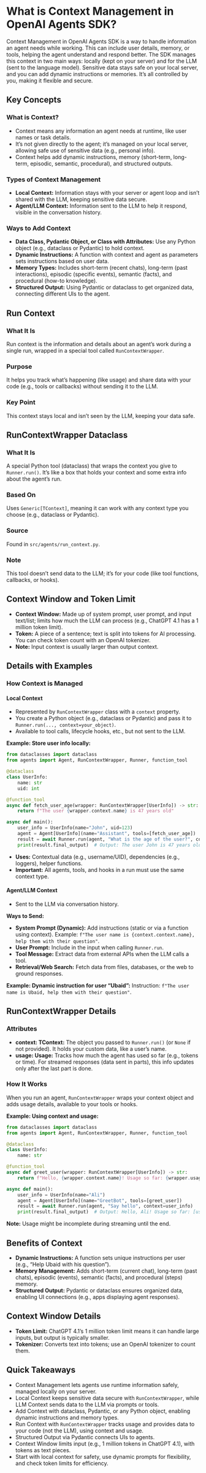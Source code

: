 
# What is Context Management in OpenAI Agents SDK?

Context Management in OpenAI Agents SDK is a way to handle information an agent needs while working. This can include user details, memory, or tools, helping the agent understand and respond better. The SDK manages this context in two main ways: locally (kept on your server) and for the LLM (sent to the language model). Sensitive data stays safe on your local server, and you can add dynamic instructions or memories. It’s all controlled by you, making it flexible and secure.

## Key Concepts

### What is Context?

- Context means any information an agent needs at runtime, like user names or task details.
- It’s not given directly to the agent; it’s managed on your local server, allowing safe use of sensitive data (e.g., personal info).
- Context helps add dynamic instructions, memory (short-term, long-term, episodic, semantic, procedural), and structured outputs.

### Types of Context Management

- **Local Context:** Information stays with your server or agent loop and isn’t shared with the LLM, keeping sensitive data secure.
- **Agent/LLM Context:** Information sent to the LLM to help it respond, visible in the conversation history.

### Ways to Add Context

- **Data Class, Pydantic Object, or Class with Attributes:** Use any Python object (e.g., dataclass or Pydantic) to hold context.
- **Dynamic Instructions:** A function with context and agent as parameters sets instructions based on user data.
- **Memory Types:** Includes short-term (recent chats), long-term (past interactions), episodic (specific events), semantic (facts), and procedural (how-to knowledge).
- **Structured Output:** Using Pydantic or dataclass to get organized data, connecting different UIs to the agent.

## Run Context

### What It Is

Run context is the information and details about an agent’s work during a single run, wrapped in a special tool called `RunContextWrapper`.

### Purpose

It helps you track what’s happening (like usage) and share data with your code (e.g., tools or callbacks) without sending it to the LLM.

### Key Point

This context stays local and isn’t seen by the LLM, keeping your data safe.

## RunContextWrapper Dataclass

### What It Is

A special Python tool (dataclass) that wraps the context you give to `Runner.run()`. It’s like a box that holds your context and some extra info about the agent’s run.

### Based On

Uses `Generic[TContext]`, meaning it can work with any context type you choose (e.g., dataclass or Pydantic).

### Source

Found in `src/agents/run_context.py`.

### Note

This tool doesn’t send data to the LLM; it’s for your code (like tool functions, callbacks, or hooks).

## Context Window and Token Limit

- **Context Window:** Made up of system prompt, user prompt, and input text/list; limits how much the LLM can process (e.g., ChatGPT 4.1 has a 1 million token limit).
- **Token:** A piece of a sentence; text is split into tokens for AI processing. You can check token count with an OpenAI tokenizer.
- **Note:** Input context is usually larger than output context.

## Details with Examples

### How Context is Managed

#### Local Context

- Represented by `RunContextWrapper` class with a `context` property.
- You create a Python object (e.g., dataclass or Pydantic) and pass it to `Runner.run(..., context=your_object)`.
- Available to tool calls, lifecycle hooks, etc., but not sent to the LLM.

**Example: Store user info locally:**

```python
from dataclasses import dataclass
from agents import Agent, RunContextWrapper, Runner, function_tool

@dataclass
class UserInfo:
    name: str
    uid: int

@function_tool
async def fetch_user_age(wrapper: RunContextWrapper[UserInfo]) -> str:
    return f"The user {wrapper.context.name} is 47 years old"

async def main():
    user_info = UserInfo(name="John", uid=123)
    agent = Agent[UserInfo](name="Assistant", tools=[fetch_user_age])
    result = await Runner.run(agent, "What is the age of the user?", context=user_info)
    print(result.final_output)  # Output: The user John is 47 years old
````

* **Uses:** Contextual data (e.g., username/UID), dependencies (e.g., loggers), helper functions.
* **Important:** All agents, tools, and hooks in a run must use the same context type.

#### Agent/LLM Context

* Sent to the LLM via conversation history.

**Ways to Send:**

* **System Prompt (Dynamic):** Add instructions (static or via a function using context).
  Example: `f"The user name is {context.context.name}, help them with their question"`.
* **User Prompt:** Include in the input when calling `Runner.run`.
* **Tool Message:** Extract data from external APIs when the LLM calls a tool.
* **Retrieval/Web Search:** Fetch data from files, databases, or the web to ground responses.

**Example: Dynamic instruction for user “Ubaid”:**
Instruction: `f"The user name is Ubaid, help them with their question"`.

## RunContextWrapper Details

### Attributes

* **context: TContext:** The object you passed to `Runner.run()` (or `None` if not provided). It holds your custom data, like a user’s name.
* **usage: Usage:** Tracks how much the agent has used so far (e.g., tokens or time). For streamed responses (data sent in parts), this info updates only after the last part is done.

### How It Works

When you run an agent, `RunContextWrapper` wraps your context object and adds usage details, available to your tools or hooks.

**Example: Using context and usage:**

```python
from dataclasses import dataclass
from agents import Agent, RunContextWrapper, Runner, function_tool

@dataclass
class UserInfo:
    name: str

@function_tool
async def greet_user(wrapper: RunContextWrapper[UserInfo]) -> str:
    return f"Hello, {wrapper.context.name}! Usage so far: {wrapper.usage}"

async def main():
    user_info = UserInfo(name="Ali")
    agent = Agent[UserInfo](name="GreetBot", tools=[greet_user])
    result = await Runner.run(agent, "Say hello", context=user_info)
    print(result.final_output)  # Output: Hello, Ali! Usage so far: [usage details]
```

**Note:** Usage might be incomplete during streaming until the end.

## Benefits of Context

* **Dynamic Instructions:** A function sets unique instructions per user (e.g., “Help Ubaid with his question”).
* **Memory Management:** Adds short-term (current chat), long-term (past chats), episodic (events), semantic (facts), and procedural (steps) memory.
* **Structured Output:** Pydantic or dataclass ensures organized data, enabling UI connections (e.g., apps displaying agent responses).

## Context Window Details

* **Token Limit:** ChatGPT 4.1’s 1 million token limit means it can handle large inputs, but output is typically smaller.
* **Tokenizer:** Converts text into tokens; use an OpenAI tokenizer to count them.

## Quick Takeaways

* Context Management lets agents use runtime information safely, managed locally on your server.
* Local Context keeps sensitive data secure with `RunContextWrapper`, while LLM Context sends data to the LLM via prompts or tools.
* Add Context with dataclass, Pydantic, or any Python object, enabling dynamic instructions and memory types.
* Run Context with `RunContextWrapper` tracks usage and provides data to your code (not the LLM), using context and usage.
* Structured Output via Pydantic connects UIs to agents.
* Context Window limits input (e.g., 1 million tokens in ChatGPT 4.1), with tokens as text pieces.
* Start with local context for safety, use dynamic prompts for flexibility, and check token limits for efficiency.
